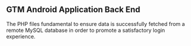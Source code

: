 ## GTM Android Application Back End
The PHP files fundamental to ensure data is successfully fetched from a remote MySQL database in order to promote a satisfactory login experience.
